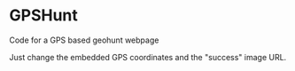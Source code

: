 # GPSHunt
Code for a GPS based geohunt webpage

Just change the embedded GPS coordinates
and the "success" image URL.
